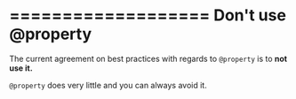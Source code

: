 ===================
Don't use @property
===================

The current agreement on best practices with regards to `@property` is to **not use it.**

`@property` does very little and you can always avoid it.